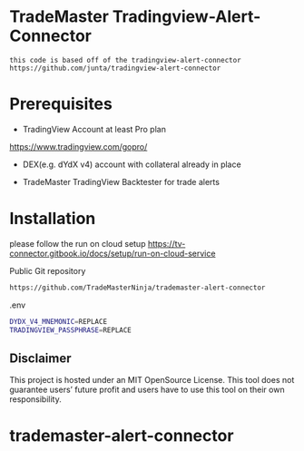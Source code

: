 # TradeMaster Tradingview-Alert-Connector
`this code is based off of the tradingview-alert-connector https://github.com/junta/tradingview-alert-connector`

# Prerequisites

- TradingView Account at least Pro plan

https://www.tradingview.com/gopro/

- DEX(e.g. dYdX v4) account with collateral already in place

- TradeMaster TradingView Backtester for trade alerts

# Installation

please follow the run on cloud setup 
https://tv-connector.gitbook.io/docs/setup/run-on-cloud-service

Public Git repository
```bash
https://github.com/TradeMasterNinja/trademaster-alert-connector
```
.env
```bash
DYDX_V4_MNEMONIC=REPLACE
TRADINGVIEW_PASSPHRASE=REPLACE
```
## Disclaimer

This project is hosted under an MIT OpenSource License. This tool does not guarantee users’ future profit and users have to use this tool on their own responsibility.
# trademaster-alert-connector
